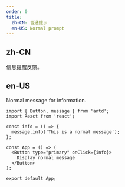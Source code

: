 ```yaml
---
order: 0
title:
  zh-CN: 普通提示
  en-US: Normal prompt
---
```


## zh-CN

信息提醒反馈。

## en-US

Normal message for information.

```tsx
import { Button, message } from 'antd';
import React from 'react';

const info = () => {
  message.info('This is a normal message');
};

const App = () => (
  <Button type="primary" onClick={info}>
    Display normal message
  </Button>
);

export default App;
```
